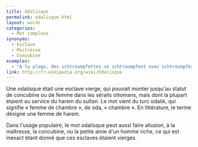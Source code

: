 ```yaml
---
title: Odalisque
permalink: odalisque.html
layout: words
categories:
  - Mot complexe
synonyms:
  - Esclave
  - Maitresse
  - Concubine
examples:
  - "A la plage, des schtroumpfettes se schtroumpfent avec schtroumpferie (traduction de l'auteur : des odalisques se pavanent avec ostentation). (cf. Histoires)"
link: http://fr.wikipedia.org/wiki/Odalisque
---
```


Une odalisque était une esclave vierge, qui pouvait monter jusqu'au statut de concubine ou de femme dans les sérails ottomans, mais dont la plupart étaient au service du harem du sultan. Le mot vient du turc odal&#305;k, qui signifie « femme de chambre », de oda, « chambre ». En littérature, le terme désigne une femme de harem.

Dans l'usage populaire, le mot odalisque peut aussi faire allusion, à la maîtresse, la concubine, ou la petite amie d'un homme riche, ce qui est inexact étant donné que ces esclaves étaient vierges.
